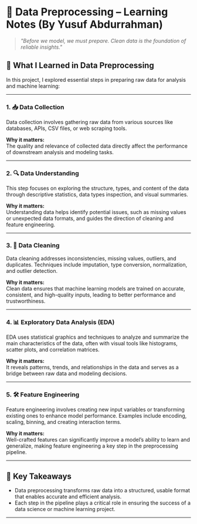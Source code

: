 # 🧹 Data Preprocessing – Learning Notes (By Yusuf Abdurrahman)

> *"Before we model, we must prepare. Clean data is the foundation of reliable insights."*

## 📘 What I Learned in Data Preprocessing

In this project, I explored essential steps in preparing raw data for analysis and machine learning:

---

### 1. 📥 Data Collection

Data collection involves gathering raw data from various sources like databases, APIs, CSV files, or web scraping tools.

**Why it matters:**  
The quality and relevance of collected data directly affect the performance of downstream analysis and modeling tasks.

---

### 2. 🔍 Data Understanding

This step focuses on exploring the structure, types, and content of the data through descriptive statistics, data types inspection, and visual summaries.

**Why it matters:**  
Understanding data helps identify potential issues, such as missing values or unexpected data formats, and guides the direction of cleaning and feature engineering.

---

### 3. 🧼 Data Cleaning

Data cleaning addresses inconsistencies, missing values, outliers, and duplicates. Techniques include imputation, type conversion, normalization, and outlier detection.

**Why it matters:**  
Clean data ensures that machine learning models are trained on accurate, consistent, and high-quality inputs, leading to better performance and trustworthiness.

---

### 4. 📊 Exploratory Data Analysis (EDA)

EDA uses statistical graphics and techniques to analyze and summarize the main characteristics of the data, often with visual tools like histograms, scatter plots, and correlation matrices.

**Why it matters:**  
It reveals patterns, trends, and relationships in the data and serves as a bridge between raw data and modeling decisions.

---

### 5. 🛠️ Feature Engineering

Feature engineering involves creating new input variables or transforming existing ones to enhance model performance. Examples include encoding, scaling, binning, and creating interaction terms.

**Why it matters:**  
Well-crafted features can significantly improve a model’s ability to learn and generalize, making feature engineering a key step in the preprocessing pipeline.

---

## 📌 Key Takeaways

- Data preprocessing transforms raw data into a structured, usable format that enables accurate and efficient analysis.
- Each step in the pipeline plays a critical role in ensuring the success of a data science or machine learning project.

---

